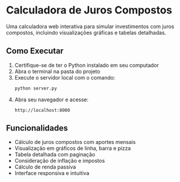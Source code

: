 # Calculadora de Juros Compostos

Uma calculadora web interativa para simular investimentos com juros compostos, incluindo visualizações gráficas e tabelas detalhadas.

## Como Executar

1. Certifique-se de ter o Python instalado em seu computador
2. Abra o terminal na pasta do projeto
3. Execute o servidor local com o comando:
   ```bash
   python server.py
   ```
4. Abra seu navegador e acesse:
   ```
   http://localhost:8000
   ```

## Funcionalidades

- Cálculo de juros compostos com aportes mensais
- Visualização em gráficos de linha, barra e pizza
- Tabela detalhada com paginação
- Consideração de inflação e impostos
- Cálculo de renda passiva
- Interface responsiva e intuitiva 